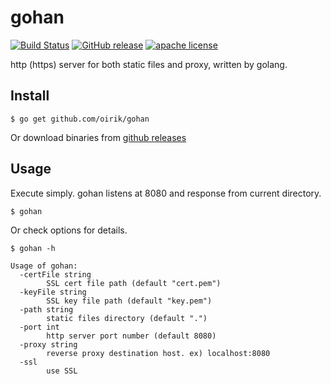 # gohan

[![Build Status](https://travis-ci.org/oirik/gohan.svg?branch=master)](https://travis-ci.org/oirik/gohan)
[![GitHub release](https://img.shields.io/github/release/oirik/gohan.svg)](https://github.com/oirik/gohan/releases)
[![apache license](https://img.shields.io/badge/license-Apache-blue.svg)](LICENSE)

http (https) server for both static files and proxy, written by golang.

## Install

```
$ go get github.com/oirik/gohan
```

Or download binaries from [github releases](https://github.com/oirik/gohan/releases)

## Usage

Execute simply. gohan listens at 8080 and response from current directory.

```
$ gohan
```

Or check options for details.

```
$ gohan -h

Usage of gohan:
  -certFile string
        SSL cert file path (default "cert.pem")
  -keyFile string
        SSL key file path (default "key.pem")
  -path string
        static files directory (default ".")
  -port int
        http server port number (default 8080)
  -proxy string
        reverse proxy destination host. ex) localhost:8080
  -ssl
        use SSL

```
